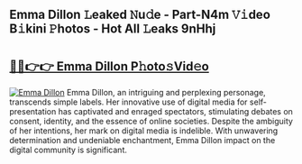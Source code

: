 ## Emma Dillon 𝙻eaked 𝙽u𝚍e - Part-N4m 𝚅𝚒deo B𝚒kini 𝙿hotos - Hot All 𝙻eaks 9nHhj

# <h2><a href="http://ld1emn.urlbe.top/?page=Emma+Dillon">🔗🔗👉👉 Emma Dillon P𝚑oto𝚜Vid𝚎o</a></h2>

[![Emma Dillon](https://i.imgur.com/eBuTRDB.gif)](http://ld1emn.urlbe.top/?page=Emma+Dillon)
Emma Dillon, an intriguing and perplexing personage, transcends simple labels. Her innovative use of digital media for self-presentation has captivated and enraged spectators, stimulating debates on consent, identity, and the essence of online societies. Despite the ambiguity of her intentions, her mark on digital media is indelible. With unwavering determination and undeniable enchantment, Emma Dillon impact on the digital community is significant.

